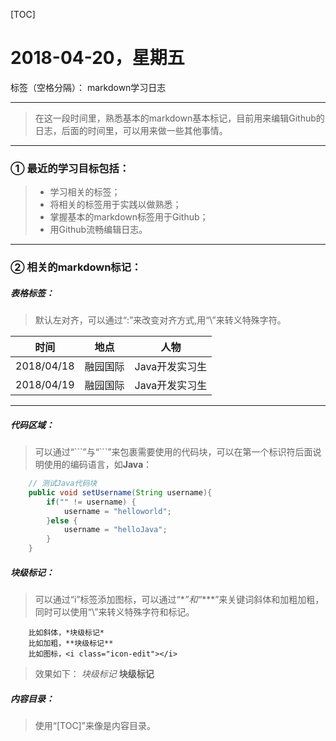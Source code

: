 [TOC]

# 2018-04-20，星期五

标签（空格分隔）： markdown学习日志

---

> 在这一段时间里，熟悉基本的markdown基本标记，目前用来编辑Github的日志，后面的时间里，可以用来做一些其他事情。

---

### ① 最近的学习目标包括：
> * 学习相关的标签；
> * 将相关的标签用于实践以做熟悉；
> * 掌握基本的markdown标签用于Github；
> * 用Github流畅编辑日志。

---

### ② 相关的markdown标记：

##### 表格标签：
> 默认左对齐，可以通过“:”来改变对齐方式,用“\”来转义特殊字符。

| 时间 | 地点 | 人物 |
|----  |----  |----  |
| 2018/04/18   | 融园国际  | Java开发实习生    |
| 2018/04/19| 融园国际| Java开发实习生   |


---

##### 代码区域：
> 可以通过“\`\`\`”与“\`\`\`”来包裹需要使用的代码块，可以在第一个标识符后面说明使用的编码语言，如**Java**：
``` Java
    // 测试Java代码块
    public void setUsername(String username){
        if("" != username) {
            username = "helloworld";
        }else {
            username = "helloJava";
        }
    }
```

##### 块级标记：
> 可以通过“i”标签添加图标，可以通过“\**”和“****”来关键词斜体和加粗加粗，同时可以使用“\”来转义特殊字符和标记。
```
    比如斜体，*块级标记*
    比如加粗，**块级标记**
    比如图标，<i class="icon-edit"></i>
```
> 效果如下：
 *块级标记*
 **块级标记**
 <i class="icon-renren "></i> <i class="icon-edit"></i>

##### 内容目录：
> 使用“[TOC]”来像是内容目录。







